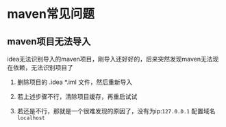 

# maven常见问题


## maven项目无法导入
idea无法识别导入的maven项目，刚导入还好好的，后来突然发现maven无法现在依赖，无法识别项目了

1. 删除项目的 .idea *.iml 文件，然后重新导入

2. 若上述步骤不行，清除项目缓存，再重启试试

3. 若还是不行，那就是一个很难发现的原因了，没有为ip:`127.0.0.1` 配置域名 `localhost`

